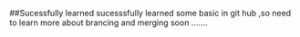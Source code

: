##Sucessfully learned 
sucesssfully learned some basic in git hub ,so need to learn more about brancing and merging soon .......
